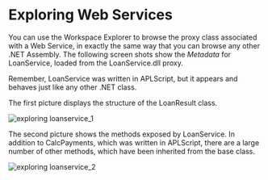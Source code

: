 # Exploring Web Services

You can use the Workspace Explorer to browse the proxy class associated with a Web Service, in exactly the same way that you can browse any other .NET Assembly. The following screen shots show the *Metadata* for LoanService, loaded from the LoanService.dll proxy.

Remember, LoanService was written in APLScript, but it appears and behaves just like any other .NET class.

The first picture displays the structure of the LoanResult class.

![exploring loanservice_1](site:img/exploring-loanservice-1.png)

The second picture shows the methods exposed by LoanService. In addition to CalcPayments, which was written in APLScript, there are a large number of other methods, which have been inherited from the base class.

![exploring loanservice_2](site:img/exploring-loanservice-2.png)
